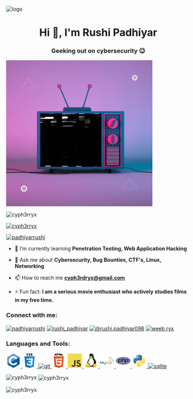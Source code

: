 ![logo](https://github.com/cyph3rryx/cyph3rryx/blob/main/Banner_3.0.gif)
<h1 align="center">Hi 👋, I'm Rushi Padhiyar</h1>
<h3 align="center">Geeking out on cybersecurity 😉</h3>
<img align="center" alt="Coding" width="400" src="Logo.gif">


<p align="left"> <img src="https://komarev.com/ghpvc/?username=cyph3rryx&label=Profile%20views&color=0e75b6&style=flat" alt="cyph3rryx" /> </p>

<p align="left"> <a href="https://github.com/ryo-ma/github-profile-trophy"><img src="https://github-profile-trophy.vercel.app/?username=cyph3rryx" alt="cyph3rryx" /></a> </p>

<p align="left"> <a href="https://twitter.com/padhiyarrushi" target="blank"><img src="https://img.shields.io/twitter/follow/padhiyarrushi?logo=twitter&style=for-the-badge" alt="padhiyarrushi" /></a> </p>

- 🌱 I’m currently learning **Penetration Testing, Web Application Hacking**

- 💬 Ask me about **Cybersecurity, Bug Bounties, CTF's, Linux, Networking**

- 📫 How to reach me **cyph3rdryx@gmail.com**

- ⚡ Fun fact: **I am a serious movie enthusiast who actively studies films in my free time.**

<h3 align="left">Connect with me:</h3>
<p align="left">
<a href="https://twitter.com/padhiyarrushi" target="blank"><img align="center" src="https://raw.githubusercontent.com/rahuldkjain/github-profile-readme-generator/master/src/images/icons/Social/twitter.svg" alt="padhiyarrushi" height="30" width="40" /></a>
<a href="https://instagram.com/rushi_padhiyar" target="blank"><img align="center" src="https://raw.githubusercontent.com/rahuldkjain/github-profile-readme-generator/master/src/images/icons/Social/instagram.svg" alt="rushi_padhiyar" height="30" width="40" /></a>
<a href="https://medium.com/@rushi.padhiyar098" target="blank"><img align="center" src="https://raw.githubusercontent.com/rahuldkjain/github-profile-readme-generator/master/src/images/icons/Social/medium.svg" alt="@rushi.padhiyar098" height="30" width="40" /></a>
<a href="https://youtube.com/@weebryx5429" target="blank"><img align="center" src="https://raw.githubusercontent.com/rahuldkjain/github-profile-readme-generator/master/src/images/icons/Social/youtube.svg" alt="weeb ryx" height="30" width="40" /></a>
</p>

<h3 align="left">Languages and Tools:</h3>
<p align="left"> <a href="https://www.cprogramming.com/" target="_blank" rel="noreferrer"> <img src="https://raw.githubusercontent.com/devicons/devicon/master/icons/c/c-original.svg" alt="c" width="40" height="40"/> </a> <a href="https://www.w3schools.com/css/" target="_blank" rel="noreferrer"> <img src="https://raw.githubusercontent.com/devicons/devicon/master/icons/css3/css3-original-wordmark.svg" alt="css3" width="40" height="40"/> </a> <a href="https://git-scm.com/" target="_blank" rel="noreferrer"> <img src="https://www.vectorlogo.zone/logos/git-scm/git-scm-icon.svg" alt="git" width="40" height="40"/> </a> <a href="https://www.w3.org/html/" target="_blank" rel="noreferrer"> <img src="https://raw.githubusercontent.com/devicons/devicon/master/icons/html5/html5-original-wordmark.svg" alt="html5" width="40" height="40"/> </a> <a href="https://developer.mozilla.org/en-US/docs/Web/JavaScript" target="_blank" rel="noreferrer"> <img src="https://raw.githubusercontent.com/devicons/devicon/master/icons/javascript/javascript-original.svg" alt="javascript" width="40" height="40"/> </a> <a href="https://www.linux.org/" target="_blank" rel="noreferrer"> <img src="https://raw.githubusercontent.com/devicons/devicon/master/icons/linux/linux-original.svg" alt="linux" width="40" height="40"/> </a> <a href="https://www.mysql.com/" target="_blank" rel="noreferrer"> <img src="https://raw.githubusercontent.com/devicons/devicon/master/icons/mysql/mysql-original-wordmark.svg" alt="mysql" width="40" height="40"/> </a> <a href="https://www.php.net" target="_blank" rel="noreferrer"> <img src="https://raw.githubusercontent.com/devicons/devicon/master/icons/php/php-original.svg" alt="php" width="40" height="40"/> </a> <a href="https://www.python.org" target="_blank" rel="noreferrer"> <img src="https://raw.githubusercontent.com/devicons/devicon/master/icons/python/python-original.svg" alt="python" width="40" height="40"/> </a> <a href="https://www.sqlite.org/" target="_blank" rel="noreferrer"> <img src="https://www.vectorlogo.zone/logos/sqlite/sqlite-icon.svg" alt="sqlite" width="40" height="40"/> </a> </p>

<p><img align="left" src="https://github-readme-stats.vercel.app/api/top-langs?username=cyph3rryx&show_icons=true&locale=en&layout=compact" alt="cyph3rryx" /></p>

<p>&nbsp;<img align="center" src="https://github-readme-stats.vercel.app/api?username=cyph3rryx&show_icons=true&locale=en" alt="cyph3rryx" /></p>

<p><img align="center" src="https://github-readme-streak-stats.herokuapp.com/?user=cyph3rryx&" alt="cyph3rryx" /></p>
